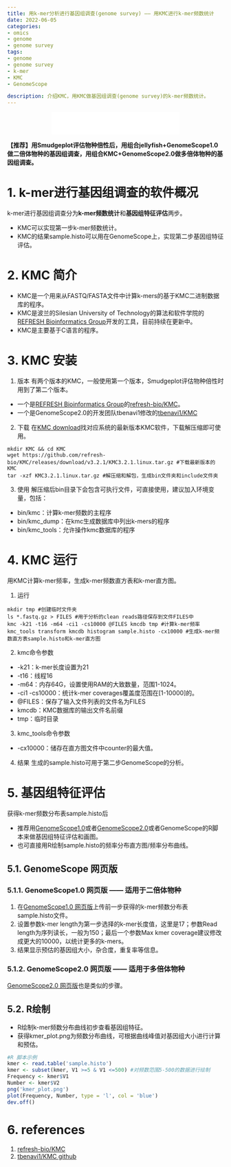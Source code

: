 ```yaml
---
title: 用k-mer分析进行基因组调查(genome survey) —— 用KMC进行k-mer频数统计
date: 2022-06-05
categories:
- omics
- genome
- genome survey
tags:
- genome
- genome survey
- k-mer
- KMC
- GenomeScope

description: 介绍KMC，用KMC做基因组调查(genome survey)的k-mer频数统计。
---
```


<div align="middle"><iframe frameborder="no" border="0" marginwidth="0" marginheight="0" width=298 height=52 src="//music.163.com/outchain/player?type=2&id=283101&auto=1&height=32"></iframe></div>

**【推荐】用Smudgeplot评估物种倍性后，用组合jellyfish+GenomeScope1.0做二倍体物种的基因组调查，用组合KMC+GenomeScope2.0做多倍体物种的基因组调查。**

# 1. k-mer进行基因组调查的软件概况
k-mer进行基因组调查分为**k-mer频数统计**和**基因组特征评估**两步。
- KMC可以实现第一步k-mer频数统计。
- KMC的结果sample.histo可以用在GenomeScope上，实现第二步基因组特征评估。

# 2. KMC 简介
- KMC是一个用来从FASTQ/FASTA文件中计算k-mers的基于KMC二进制数据库的程序。
- KMC是波兰的Silesian University of Technology的算法和软件学院的[REFRESH Bioinformatics Group](https://refresh-bio.github.io/)开发的工具，目前持续在更新中。
- KMC是主要基于C语言的程序。

# 3. KMC 安装
1. 版本
有两个版本的KMC，一般使用第一个版本，Smudgeplot评估物种倍性时用到了第二个版本。
- 一个是[REFRESH Bioinformatics Group](https://refresh-bio.github.io/)的[refresh-bio/KMC](https://github.com/refresh-bio/KMC)。
- 一个是GenomeScope2.0的开发团队tbenavi1修改的[tbenavi1/KMC](https://github.com/tbenavi1/KMC)

2. 下载
在[KMC download](https://github.com/refresh-bio/KMC/releases)找对应系统的最新版本KMC软件，下载解压缩即可使用。

```
mkdir KMC && cd KMC
wget https://github.com/refresh-bio/KMC/releases/download/v3.2.1/KMC3.2.1.linux.tar.gz #下载最新版本的KMC
tar -xzf KMC3.2.1.linux.tar.gz #解压缩和解包，生成bin文件夹和include文件夹
```

3. 使用
解压缩后bin目录下会包含可执行文件，可直接使用，建议加入环境变量，包括：
- bin/kmc：计算k-mer频数的主程序
- bin/kmc_dump：在kmc生成数据库中列出k-mers的程序
- bin/kmc_tools：允许操作kmc数据库的程序

# 4. KMC 运行
用KMC计算k-mer频率，生成k-mer频数直方表和k-mer直方图。

1. 运行
```
mkdir tmp #创建临时文件夹
ls *.fastq.gz > FILES #用于分析的clean reads路径保存到文件FILES中
kmc -k21 -t16 -m64 -ci1 -cs10000 @FILES kmcdb tmp #计算k-mer频率
kmc_tools transform kmcdb histogram sample.histo -cx10000 #生成k-mer频数直方表sample.histo和k-mer直方图
```

2. kmc命令参数
- -k21：k-mer长度设置为21
- -t16：线程16
- -m64：内存64G，设置使用RAM的大致数量，范围1-1024。
- -ci1 -cs10000：统计k-mer coverages覆盖度范围在[1-10000]的。
- @FILES：保存了输入文件列表的文件名为FILES
- kmcdb：KMC数据库的输出文件名前缀
- tmp：临时目录

3. kmc_tools命令参数
- -cx10000：储存在直方图文件中counter的最大值。

4. 结果
生成的sample.histo可用于第二步GenomeScope的分析。

# 5. 基因组特征评估
获得k-mer频数分布表sample.histo后
- 推荐用[GenomeScope1.0](http://qb.cshl.edu/genomescope)或者[GenomeScope2.0](http://qb.cshl.edu/genomescope/genomescope2.0/)或者GenomeScope的R脚本来做基因组特征评估和画图。
- 也可直接用R绘制sample.histo的频率分布直方图/频率分布曲线。

## 5.1. GenomeScope 网页版
### 5.1.1. GenomeScope1.0 网页版 —— 适用于二倍体物种
1. 在[GenomeScope1.0 网页版](http://qb.cshl.edu/genomescope/)上传前一步获得的k-mer频数分布表sample.histo文件。
2. 设置参数k-mer length为第一步选择的k-mer长度值，这里是17；参数Read length为序列读长，一般为150；最后一个参数Max kmer coverage建议修改成更大的10000，以统计更多的k-mers。
3. 结果显示预估的基因组大小，杂合度，重复率等信息。

### 5.1.2. GenomeScope2.0 网页版 —— 适用于多倍体物种
[GenomeScope2.0 网页版](http://qb.cshl.edu/genomescope/genomescope2.0)也是类似的步骤。

## 5.2. R绘制
- R绘制k-mer频数分布曲线初步查看基因组特征。
- 获得kmer_plot.png为频数分布曲线，可根据曲线峰值对基因组大小进行计算和预估。

```R
#R 脚本示例
kmer <- read.table('sample.histo')
kmer <- subset(kmer, V1 >=5 & V1 <=500) #对频数范围5-500的数据进行绘制 
Frequency <- kmer$V1
Number <- kmer$V2
png('kmer_plot.png')
plot(Frequency, Number, type = 'l', col = 'blue')
dev.off()
```

# 6. references
1. [refresh-bio/KMC](https://github.com/refresh-bio/KMC)
2. [tbenavi1/KMC github](https://github.com/tbenavi1/KMC)